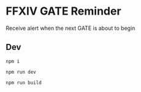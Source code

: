 # FFXIV GATE Reminder

Receive alert when the next GATE is about to begin

## Dev

```
npm i
```

```
npm run dev
```

```
npm run build
```
